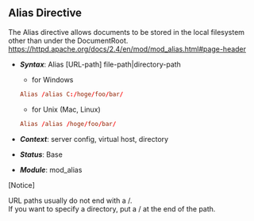## Alias Directive

The Alias directive allows documents to be stored in the local filesystem other than under the DocumentRoot.  
<https://httpd.apache.org/docs/2.4/en/mod/mod_alias.html#page-header>

- ***Syntax***: Alias \[URL-path] file-path|directory-path

	- for Windows
	```conf
	Alias /alias C:/hoge/foo/bar/
	```

	- for Unix (Mac, Linux)
	```conf
	Alias /alias /hoge/foo/bar/
	```

- ***Context***: server config, virtual host, directory

- ***Status***: Base

- ***Module***: mod_alias

\[Notice]

URL paths usually do not end with a /.  
If you want to specify a directory, put a / at the end of the path.
